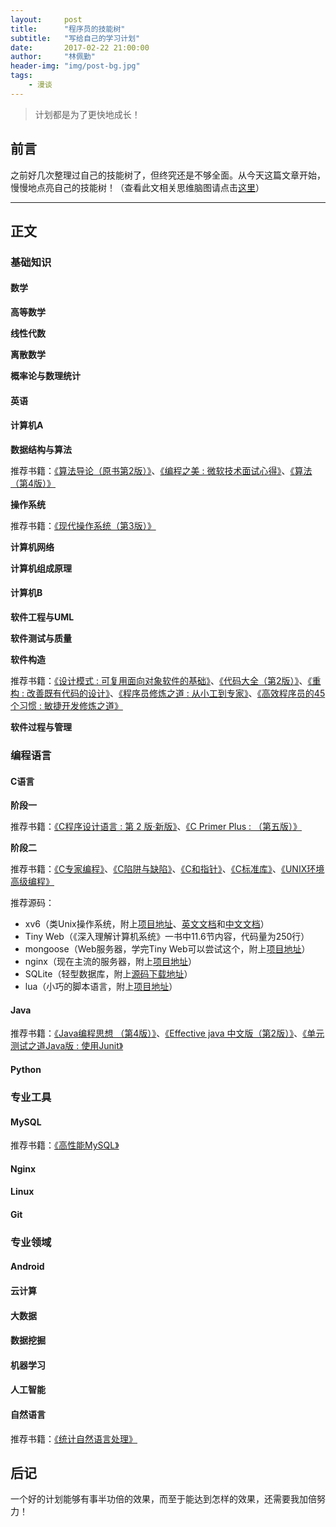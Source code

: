 ```yaml
---
layout:     post
title:      "程序员的技能树"
subtitle:   "写给自己的学习计划"
date:       2017-02-22 21:00:00
author:     "林佩勤"
header-img: "img/post-bg.jpg"
tags:
    - 漫谈
---
```


> 计划都是为了更快地成长！


## 前言

之前好几次整理过自己的技能树了，但终究还是不够全面。从今天这篇文章开始，慢慢地点亮自己的技能树！（查看此文相关思维脑图请点击[这里](http://naotu.baidu.com/file/7dcfca082848df0c6686bb395e9b911e?token=d8b3269791940e16)）

---

## 正文

### 基础知识

#### 数学

**高等数学**

**线性代数**

**离散数学**

**概率论与数理统计**

#### 英语

#### 计算机A

**数据结构与算法**

推荐书籍：[《算法导论（原书第2版）》](https://book.douban.com/subject/1885170/)、[《编程之美 : 微软技术面试心得》](https://book.douban.com/subject/3004255/)、[《算法（第4版）》](https://book.douban.com/subject/19952400/)

**操作系统**

推荐书籍：[《现代操作系统（第3版）》](https://book.douban.com/subject/3852290/)

**计算机网络**

**计算机组成原理**

#### 计算机B

**软件工程与UML**

**软件测试与质量**

**软件构造**

推荐书籍：[《设计模式 : 可复用面向对象软件的基础》](https://book.douban.com/subject/1052241/)、[《代码大全（第2版）》](https://book.douban.com/subject/1477390/)、[《重构 : 改善既有代码的设计》](https://book.douban.com/subject/1229923/)、[《程序员修炼之道 : 从小工到专家》](https://book.douban.com/subject/1152111/)、[《高效程序员的45个习惯 : 敏捷开发修炼之道》](https://book.douban.com/subject/4164024/)

**软件过程与管理**

### 编程语言

#### C语言

**阶段一**

推荐书籍：[《C程序设计语言 : 第 2 版·新版》](https://book.douban.com/subject/1139336/)、[《C Primer Plus : （第五版）》](https://book.douban.com/subject/1240002/)

**阶段二**

推荐书籍：[《C专家编程》](https://book.douban.com/subject/2377310/)、[《C陷阱与缺陷》](https://book.douban.com/subject/2778632/)、[《C和指针》](https://book.douban.com/subject/3012360/)、[《C标准库》](https://book.douban.com/subject/3775842/)、[《UNIX环境高级编程》](https://book.douban.com/subject/1788421/)

推荐源码：

- xv6（类Unix操作系统，附上[项目地址](https://github.com/mit-pdos/xv6-public)、[英文文档](https://pdos.csail.mit.edu/6.828/2012/xv6/book-rev7.pdf)和[中文文档](https://th0ar.gitbooks.io/xv6-chinese/)）
- Tiny Web（《深入理解计算机系统》一书中11.6节内容，代码量为250行）
- mongoose（Web服务器，学完Tiny Web可以尝试这个，附上[项目地址](https://github.com/cesanta/mongoose)）
- nginx（现在主流的服务器，附上[项目地址](https://github.com/nginx/nginx)）
- SQLite（轻型数据库，附上[源码下载地址](http://www.sqlite.org/download.html)）
- lua（小巧的脚本语言，附上[项目地址](https://github.com/lua/lua)）

#### Java

推荐书籍：[《Java编程思想 （第4版）》](https://book.douban.com/subject/2130190/)、[《Effective java 中文版（第2版）》](https://book.douban.com/subject/3360807/)、[《单元测试之道Java版 : 使用Junit》](https://book.douban.com/subject/1239651/)

#### Python

### 专业工具

#### MySQL

推荐书籍：[《高性能MySQL》](https://book.douban.com/subject/23008813/)

#### Nginx

#### Linux

#### Git

### 专业领域

#### Android

#### 云计算

#### 大数据

#### 数据挖掘

#### 机器学习

#### 人工智能

#### 自然语言

推荐书籍：[《统计自然语言处理》](https://book.douban.com/subject/25746399/)

## 后记

一个好的计划能够有事半功倍的效果，而至于能达到怎样的效果，还需要我加倍努力！
